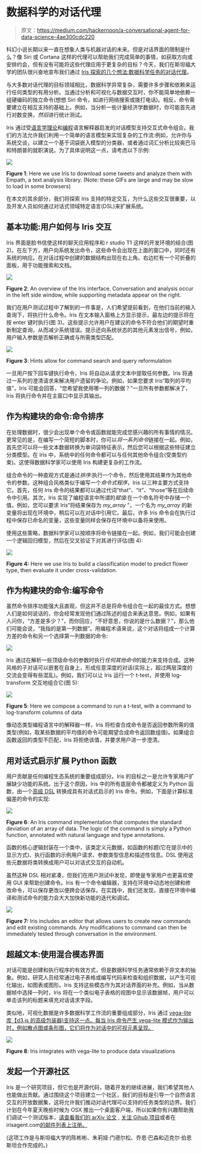 # 数据科学的对话代理

> 原文：<https://medium.com/hackernoon/a-conversational-agent-for-data-science-4ae300cdc220>

科幻小说长期以来一直在想象人类与机器对话的未来。但是对话界面的限制是什么？像 Siri 或 Cortana 这样的代理可以帮助我们完成简单的事情，如获取方向或安排约会，但有没有可能将这些代理应用于更复杂的目标？今天，我们在斯坦福大学的团队很兴奋地宣布我们通过 [Iris 探索的几个想法:数据科学任务的对话代理](https://github.com/Ejhfast/iris-agent)。

与大多数对话代理的目标领域相比，数据科学异常复杂，需要许多步骤和依赖来运行任何类型的有用分析。当通过分析和可视化与数据交互时，你不能简单地依赖一组硬编码的独立命令(想想 Siri 命令，如进行网络搜索或拨打电话)。相反，命令需要建立在相互支持的基础上。例如，当分析一些计量经济学数据时，你可能首先进行对数变换，*然后*进行统计测试。

Iris 通过受[语言学理论](https://en.wikipedia.org/wiki/Conversation_analysis)和[编程](https://hackernoon.com/tagged/programming)语言解释器启发的对话模型支持交互式命令组合。我们的方法允许我们利用一个简单的语言模型来实现复杂的工作流:例如，允许你与系统交谈，以建立一个基于词袋嵌入模型的分类器，或者通过词汇分析比较奥巴马和特朗普的就职演说。为了具体说明这一点，请考虑以下示例:

![](img/3548842080d1b91661490afcc8b5b86f.png)

**Figure 1**: Here we use Iris to download some tweets and analyze them with Empath, a text analysis library. (Note: these GIFs are large and may be slow to load in some browsers)

在本文的其余部分，我们将探索 Iris 支持的特定交互，为什么这些交互很重要，以及开发人员如何通过对话式领域特定语言(DSL)来扩展系统。

## **基本功能:用户如何与 Iris 交互**

Iris 界面是脸书信使这样的聊天应用程序和 r studio T1 这样的开发环境的结合(图 2)。在左下方，用户向系统发出命令，这些命令会出现在上面的窗口中，同时还有系统的响应。在对话过程中创建的数据结构出现在右上角。右边栏有一个可折叠的面板，用于功能搜索和文档。

![](img/491e3c5a76ab5c990c96145458a52f3a.png)

**Figure 2**: An overview of the Iris interface. Conversation and analysis occur in the left side window, while supporting metadata appear on the right.

我们在用户测试过程中了解到的一件事是，人们希望提前看到，在他们当前的输入查询下，将执行什么命令。Iris 在文本输入窗格上方显示提示，最左边的提示将在按 enter 键时执行(图 3)。这些提示允许用户在建议的命令不符合他们的期望时重新制定查询，从而减少系统错误。提示还向系统状态的其他元素发出信号，例如，用户输入参数是否解析正确或与所需类型匹配。

![](img/0359d2c68e56e163390490c3cccc1cc3.png)

**Figure 3**: Hints allow for command search and query reformulation

一旦用户按下回车键执行命令，Iris 将自动从请求文本中提取任何参数。Iris 将通过一系列的澄清请求来解决用户遗留的争论。例如，如果您要求 Iris“取列的平均值”，Iris 可能会回答，“您希望我使用哪一列的数据？”一旦所有参数都解决了，Iris 将执行命令并在主窗口中显示其输出。

## 作为构建块的命令:命令排序

在处理数据时，很少会出现单个命令或函数就能完成您感兴趣的所有事情的情况。更常见的是，在编写一个简短的脚本时，你可以*将一系列命令*链接在一起。例如，首先您可以将一些文本数据转换为单词袋特征表示，然后您可以根据这些特征建立分类模型。在 Iris 中，系统中的任何命令都可以与任何其他命令组合(受类型约束)。这使得数据科学家可以使用 Iris 构建更复杂的工作流。

组合命令的一种直观方式是通过*排序*:执行一个命令，然后使用其结果作为其他命令的参数。这种组合风格类似于编写一个*命令式程序*，Iris 以三种主要方式支持它。首先，任何 Iris 命令的结果都可以通过代词“that”、“it”、“those”等在后续命令中引用。其次，Iris 实现了编程语言中所谓的*赋值*:在一个命名符号中存储一个值。例如，您可以要求 Iris“将结果保存为 *my_array* ”，一个名为 *my_array* 的新变量将出现在环境中，稍后可以在对话中引用它。最后，许多 Iris 命令会在执行过程中保存已命名的变量，这些变量同样会保存在环境中以备将来使用。

使用这些策略，数据科学家可以按顺序将命令链接在一起。例如，我们可能会创建一个逻辑回归模型，然后在交叉验证下对其进行评估(图 4):

![](img/25fc4e63a96cd6cf2d716f6b0012265b.png)

**Figure 4:** Here we use Iris to build a classification model to predict flower type, then evaluate it under cross-validation.

## 作为构建块的命令:编写命令

虽然命令排序功能强大且直观，但这并不总是将命令组合在一起的最佳方式。想想人们是如何说话的，你会经常发现他们通过陈述的组合来表达意思。例如，如果有人问你，“方差是多少？”，而你回应，“不好意思，你说的是什么数据？”，那么他们可能会说，“我指的是第一列数据”。用编程术语来说，这个对话将组成一个计算方差的命令和另一个选择第一列数据的命令:

![](img/0647c752dca5e5b916fdea1936e3a060.png)

Iris 通过在解析一些顶级命令的参数时执行*任何其他命令*的能力来支持合成。这种风格的子对话可以嵌套在自身上，形成任意深度的对话(实际上，超过两层深度的交流会变得有些混乱)。例如，我们可以让 Iris 运行一个 t-test，并使用 log-transform 交互地组合它(图 5):

![](img/fb32a84582cc2514a724a092c3bab194.png)

**Figure 5**: Here we compose a command to run a t-test, with a command to log-transform columns of data

像动态类型编程语言中的解释器一样，Iris 将检查合成命令是否返回参数所需的值类型(例如，取某些数据的平均值的命令可能期望合成命令返回数组值)。如果组合函数返回的类型不匹配，Iris 将拒绝该值，并要求用户进一步澄清。

## 用对话式启示扩展 Python 函数

用户贡献是任何编程生态系统的重要组成部分。Iris 的目标之一是允许专家用户扩展缺少功能的系统。出于这个原因，Iris 中的所有底层命令都被定义为 Python 函数，由一个[高级 DSL](https://github.com/Ejhfast/iris-agent/blob/master/backend/iris/state_machine/expression.py#L174) 转换成具有对话式启示的 Iris 命令。例如，下面是计算标准偏差的命令的实现:

![](img/388c1a8bcd717d18635ad29cc41b0b6a.png)

**Figure 6**: An Iris command implementation that computes the standard deviation of an array of data. The logic of the command is simply a Python function, annotated with natural language and type annotations.

函数的核心逻辑封装在一个类中，该类定义元数据，如函数的标题(它在提示中的显示方式)、执行函数的示例用户请求、参数类型信息和描述性信息。DSL 使用这些元数据将类转换成用户可以对话式交互的自动机。

虽然这种 DSL 相对紧凑，但我们在用户测试中发现，即使是专家用户也更喜欢使用 GUI 来帮助创建命令。Iris 有一个命令编辑器，支持在环境中动态地创建和修改命令，可以保存更改以便跨会话保存。在实践中，我们还发现，直接在环境中编译和测试命令的能力会大大加快新功能的迭代和调试。

![](img/cf8f461ab12b39781eba8c04f914a2c9.png)

**Figure 7:** Iris includes an editor that allows users to create new commands and edit existing commands. Any modifications to command can then be immediately tested through conversation in the environment.

## 超越文本:使用混合模态界面

对话可能是创建和执行程序的有效方式，但是数据科学任务通常依赖于非文本的抽象。例如，研究人员经常通过电子表格或编写代码来检查和组织数据，以产生可视化输出，如图表或图形。Iris 支持这些模态作为其对话界面的补充。例如，当从数据帧中选择一列时，Iris 将在一个类似电子表格的视图中显示该数据帧，用户可以单击该列的标题来填充对话请求字段。

类似地，可视化数据是许多数据科学工作流的重要组成部分，Iris 通过 [vega-lite 库【d3.js 的高级包装器)支持这一点。每当 Iris 命令产生 vega-lite 模式作为输出时，例如散点图或条形图，它们将作为对话中的可视元素呈现。](https://vega.github.io/vega-lite/)

![](img/fbf67e6611a6c747ee8d4b4d530cf15b.png)

**Figure 8**: Iris integrates with vega-lite to produce data visualizations

## 发起一个开源社区

Iris 是一个研究项目，但它也是开源代码，随着开发的继续进展，我们希望其他人也能做出贡献。通过围绕这个项目建立一个社区，我们的目标是引导一个自然语言交互的开放数据集，这将允许我们推动对话代理可以支持的任务类型的边界。我们计划在今年夏天晚些时候为 OSX 推出一个桌面客户端，所以如果你有兴趣帮助我们调试一个测试版本，[请查看我们的 arXiv 论文](https://arxiv.org/abs/1707.05015) , [关注 Gihub 项目](https://github.com/Ejhfast/iris-agent)或者在 irisagent.com[的邮件列表上注册。](https://www.irisagent.com)

(这项工作是与斯坦福大学的陈彬彬、朱莉娅·门德尔松、乔恩·巴森和迈克尔·伯恩斯坦合作完成的。)